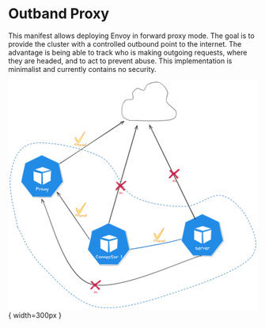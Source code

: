 # Outband Proxy

This manifest allows deploying Envoy in forward proxy mode. The goal is to provide the cluster with a controlled outbound point to the internet. The advantage is being able to track who is making outgoing requests, where they are headed, and to act to prevent abuse. This implementation is minimalist and currently contains no security.

![Outband](../../img/outband.png "Outband"){ width=300px }
